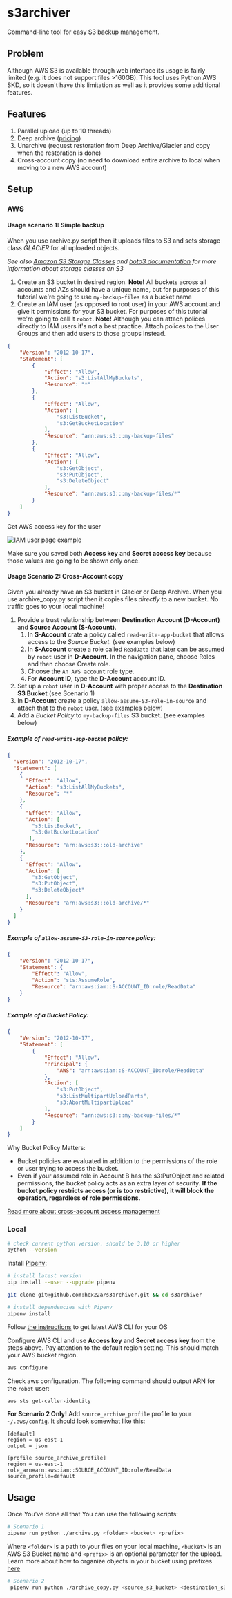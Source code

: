 # s3archiver
Command-line tool for easy S3 backup management.

## Problem
Although AWS S3 is available through web interface its usage is fairly limited (e.g. it does not support files >160GB).
This tool uses Python AWS SKD, so it doesn't have this limitation as well as it provides some additional features.

## Features

1. Parallel upload (up to 10 threads)
2. Deep archive ([pricing](https://aws.amazon.com/s3/pricing/))
3. Unarchive (request restoration from Deep Archive/Glacier and copy when the restoration is done)
4. Cross-account copy (no need to download entire archive to local when moving to a new AWS account)

## Setup

### AWS

#### Usage scenario 1: Simple backup

When you use archive.py script then it uploads files to S3 and sets storage class *GLACIER* for all uploaded objects.

*See also [Amazon S3 Storage Classes](https://aws.amazon.com/s3/storage-classes/) and [boto3 documentation](https://boto3.amazonaws.com/v1/documentation/api/latest/reference/services/s3/client/put_object.html) for more information about storage classes on S3*

1. Create an S3 bucket in desired region. **Note!** All buckets across all accounts and AZs should have a unique name, but for purposes of this tutorial we're going to use `my-backup-files` as a bucket name
2. Create an IAM user (as opposed to root user) in your AWS account and give it permissions for your S3 bucket. For purposes of this tutorial we're going to call it `robot`. **Note!** Although you can attach polices directly to IAM users it's not a best practice. Attach polices to the User Groups and then add users to those groups instead.
```json
{
    "Version": "2012-10-17",
    "Statement": [
        {
            "Effect": "Allow",
            "Action": "s3:ListAllMyBuckets",
            "Resource": "*"
        },
        {
            "Effect": "Allow",
            "Action": [
                "s3:ListBucket",
                "s3:GetBucketLocation"
            ],
            "Resource": "arn:aws:s3:::my-backup-files"
        },
        {
            "Effect": "Allow",
            "Action": [
                "s3:GetObject",
                "s3:PutObject",
                "s3:DeleteObject"
            ],
            "Resource": "arn:aws:s3:::my-backup-files/*"
        }
    ]
}
```

Get AWS access key for the user

![IAM user page example](tutorial/user.png)

Make sure you saved both **Access key** and **Secret access key** because those values are going to be shown only once.


#### Usage Scenario 2: Cross-Account copy

Given you already have an S3 bucket in Glacier or Deep Archive. When you use archive_copy.py script then it copies files *directly* to a new bucket. No traffic goes to your local machine!

1. Provide a trust relationship between **Destination Account (D-Account)** and **Source Account (S-Account)**.
   1. In **S-Account** crate a policy called `read-write-app-bucket` that allows access to the *Source Bucket*. (see examples below)
   2. In **S-Account** create a role called `ReadData` that later can be assumed by `robot` user in **D-Account**. In the navigation pane, choose Roles and then choose Create role. 
   3. Choose the `An AWS account` role type. 
   4. For **Account ID**, type the **D-Account** account ID.
2. Set up a `robot` user in **D-Account** with proper access to the **Destination S3 Bucket** (see Scenario 1)
3. In **D-Account** create a policy `allow-assume-S3-role-in-source` and attach that to the `robot` user. (see examples below)
4. Add a *Bucket Policy* to `my-backup-files` S3 bucket. (see examples below)

##### Example of `read-write-app-bucket` policy:
```json
{
  "Version": "2012-10-17",
  "Statement": [
    {
      "Effect": "Allow",
      "Action": "s3:ListAllMyBuckets",
      "Resource": "*"
    },
    {
      "Effect": "Allow",
      "Action": [
        "s3:ListBucket",
        "s3:GetBucketLocation"
       ],
      "Resource": "arn:aws:s3:::old-archive"
    },
    {
      "Effect": "Allow",
      "Action": [
        "s3:GetObject",
        "s3:PutObject",
        "s3:DeleteObject"
      ],
      "Resource": "arn:aws:s3:::old-archive/*"
    }
  ]
}
```

##### Example of `allow-assume-S3-role-in-source` policy:
```json
{
    "Version": "2012-10-17",
    "Statement": {
        "Effect": "Allow",
        "Action": "sts:AssumeRole",
        "Resource": "arn:aws:iam::S-ACCOUNT_ID:role/ReadData"
    }
}
```

##### Example of a Bucket Policy:
```json
{
    "Version": "2012-10-17",
    "Statement": [
        {
            "Effect": "Allow",
            "Principal": {
                "AWS": "arn:aws:iam::S-ACCOUNT_ID:role/ReadData"
            },
            "Action": [
                "s3:PutObject",
                "s3:ListMultipartUploadParts",
                "s3:AbortMultipartUpload"
            ],
            "Resource": "arn:aws:s3:::my-backup-files/*"
        }
    ]
}
```

Why Bucket Policy Matters:
* Bucket policies are evaluated in addition to the permissions of the role or user trying to access the bucket.
* Even if your assumed role in Account B has the s3:PutObject and related permissions, the bucket policy acts as an extra layer of security. **If the bucket policy restricts access (or is too restrictive), it will block the operation, regardless of role permissions.**

[Read more about cross-account access management](https://docs.aws.amazon.com/IAM/latest/UserGuide/tutorial_cross-account-with-roles.html)

### Local

```bash
# check current python version. should be 3.10 or higher
python --version
```

Install [Pipenv](https://pipenv.pypa.io/en/latest/installation.html):

```bash
# install latest version
pip install --user --upgrade pipenv
```

```bash
git clone git@github.com:hex22a/s3archiver.git && cd s3archiver
```

```bash
# install dependencies with Pipenv
pipenv install
```

Follow [the instructions](https://docs.aws.amazon.com/cli/latest/userguide/getting-started-install.html) to get latest AWS CLI for your OS

Configure AWS CLI and use **Access key** and **Secret access key** from the steps above. Pay attention to the default region setting. This should match your AWS bucket region.

```bash
aws configure
```

Check aws configuration. The following command should output ARN for the `robot` user:

```bash
aws sts get-caller-identity
```


**For Scenario 2 Only!** Add `source_archive_profile` profile to your `~/.aws/config`. It should look somewhat like this:

```
[default]
region = us-east-1
output = json

[profile source_archive_profile]
region = us-east-1
role_arn=arn:aws:iam::SOURCE_ACCOUNT_ID:role/ReadData
source_profile=default
```

## Usage

Once You've done all that You can use the following scripts:

```bash
# Scenario 1
pipenv run python ./archive.py <folder> <bucket> <prefix>
```

Where `<folder>` is a path to your files on your local machine, `<bucket>` is an AWS S3 Bucket name and `<prefix>` is an optional parameter for the upload. Learn more about how to organize objects in your bucket using prefixes [here](https://docs.aws.amazon.com/AmazonS3/latest/userguide/using-prefixes.html)

```bash
# Scenario 2
 pipenv run python ./archive_copy.py <source_s3_bucket> <destination_s3_bucket>
```